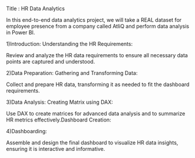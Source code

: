 Title : HR Data Analytics

In this end-to-end data analytics project, we will take a REAL dataset for employee presence from a company called AtliQ and perform data analysis in Power BI.


1)Introduction:
 Understanding the HR Requirements: 
 
 Review and analyze the HR data requirements to ensure all necessary data points are captured and understood.


2)Data Preparation:
 Gathering and Transforming Data:
 
 Collect and prepare HR data, transforming it as needed to fit the dashboard requirements.


3)Data Analysis:
 Creating Matrix using DAX:
 
 Use DAX to create matrices for advanced data analysis and to summarize HR metrics effectively.Dashboard Creation:


4)Dashboarding: 

 Assemble and design the final dashboard to visualize HR data insights, ensuring it is interactive and informative.
